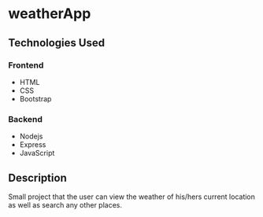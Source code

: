 # weatherApp

## Technologies Used
### Frontend
  - HTML
  - CSS
  - Bootstrap

### Backend
  - Nodejs
  - Express
  - JavaScript
  
## Description
Small project that the user can view the weather of his/hers current location as well as search any other places.
